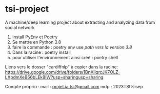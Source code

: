 # tsi-project
A machine/deep learning project about extracting and analyzing data from social network

1. Install PyEnv et Poetry
2. Se mettre en Python 3.8
3. faire la commande : poetry env use *path vers la version 3.8*
3. Dans la racine : poetry install
4. pour utiliser l'environnement ainsi créé : poetry shell

Liens vers le dosser "cardiffnlp" à copier dans la racine: 
https://drive.google.com/drive/folders/1BnXiiqrcJK7OLZ-LXpdmXeB56bLEkBIW?usp=sharingusp=sharing

Compte proprio :
mail : projet.ia.tsi@gmail.com
mdp : 2023TSI%isep